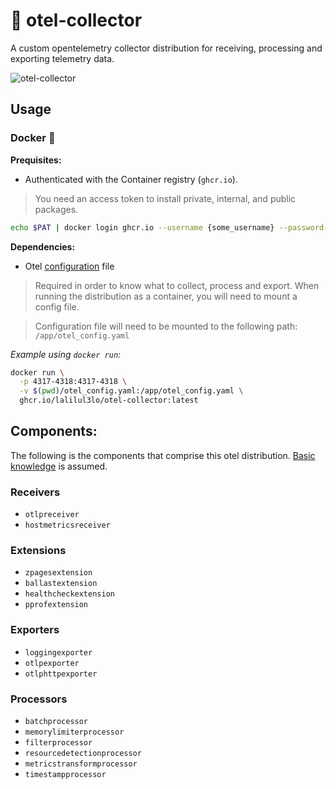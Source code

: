 # 🔭 otel-collector
A custom opentelemetry collector distribution for receiving, processing and exporting telemetry data.

![otel-collector](https://github.com/lalilul3lo/otel-collector/assets/12755671/d4adeaac-f7fe-49b1-8442-4a82f2321ea8)

## Usage
### Docker 🐳
**Prequisites:**
- Authenticated with the Container registry (`ghcr.io`).
> You need an access token to install private, internal, and public packages.
```bash
echo $PAT | docker login ghcr.io --username {some_username} --password-stdin
```

**Dependencies:**
- Otel [configuration](https://opentelemetry.io/docs/collector/configuration/) file
> Required in order to know what to collect, process and export. When running the distribution as a container, you will need to mount a config file.

> Configuration file will need to be mounted to the following path: `/app/otel_config.yaml`

*Example using `docker run`:*
```bash
docker run \
  -p 4317-4318:4317-4318 \
  -v $(pwd)/otel_config.yaml:/app/otel_config.yaml \
  ghcr.io/lalilul3lo/otel-collector:latest
```

## Components:
The following is the components that comprise this otel distribution. [Basic knowledge](https://opentelemetry.io/docs/concepts/components/) is assumed.

### Receivers
- `otlpreceiver`
- `hostmetricsreceiver`
### Extensions
- `zpagesextension`
- `ballastextension`
- `healthcheckextension`
- `pprofextension`
### Exporters
- `loggingexporter`
- `otlpexporter`
- `otlphttpexporter`
### Processors
- `batchprocessor`
- `memorylimiterprocessor`
- `filterprocessor`
- `resourcedetectionprocessor`
- `metricstransformprocessor`
- `timestampprocessor`

